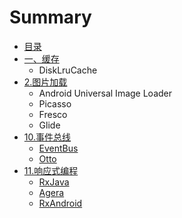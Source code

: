 # Summary

* [目录](README.md)
* [一、缓存](yi_3001_huan_cun.md)
   * DiskLruCache
* [2.图片加载](tu_pian_jia_zai.md)
   * Android Universal Image Loader
   * Picasso
   * Fresco
   * Glide
* [10.事件总线](shi_jian_zong_xian.md)
   * [EventBus](eventbus.md)
   * [Otto](otto.md)
* [11.响应式编程](xiang_ying_shi_bian_cheng.md)
   * [RxJava](rxjava.md)
   * [Agera](agera.md)
   * [RxAndroid](rxandroid.md)

